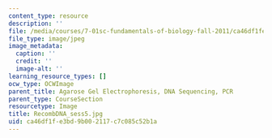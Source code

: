 ```yaml
---
content_type: resource
description: ''
file: /media/courses/7-01sc-fundamentals-of-biology-fall-2011/ca46df1fe3bd9b002117c7c085c52b1a_RecombDNA_sess5.jpg
file_type: image/jpeg
image_metadata:
  caption: ''
  credit: ''
  image-alt: ''
learning_resource_types: []
ocw_type: OCWImage
parent_title: Agarose Gel Electrophoresis, DNA Sequencing, PCR
parent_type: CourseSection
resourcetype: Image
title: RecombDNA_sess5.jpg
uid: ca46df1f-e3bd-9b00-2117-c7c085c52b1a
---
```

